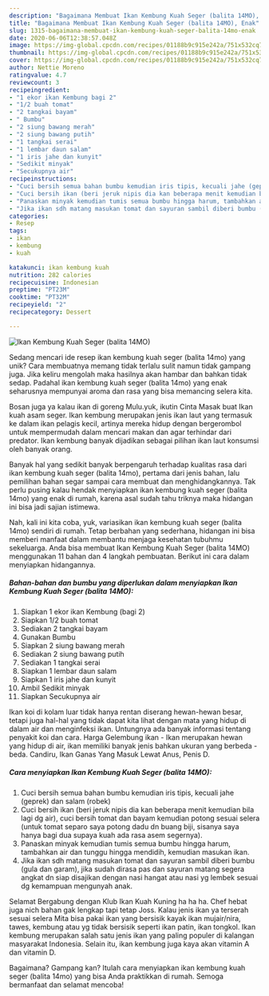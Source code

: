 ```yaml
---
description: "Bagaimana Membuat Ikan Kembung Kuah Seger (balita 14MO), Enak"
title: "Bagaimana Membuat Ikan Kembung Kuah Seger (balita 14MO), Enak"
slug: 1315-bagaimana-membuat-ikan-kembung-kuah-seger-balita-14mo-enak
date: 2020-06-06T12:38:57.048Z
image: https://img-global.cpcdn.com/recipes/01188b9c915e242a/751x532cq70/ikan-kembung-kuah-seger-balita-14mo-foto-resep-utama.jpg
thumbnail: https://img-global.cpcdn.com/recipes/01188b9c915e242a/751x532cq70/ikan-kembung-kuah-seger-balita-14mo-foto-resep-utama.jpg
cover: https://img-global.cpcdn.com/recipes/01188b9c915e242a/751x532cq70/ikan-kembung-kuah-seger-balita-14mo-foto-resep-utama.jpg
author: Nettie Moreno
ratingvalue: 4.7
reviewcount: 3
recipeingredient:
- "1 ekor ikan Kembung bagi 2"
- "1/2 buah tomat"
- "2 tangkai bayam"
- " Bumbu"
- "2 siung bawang merah"
- "2 siung bawang putih"
- "1 tangkai serai"
- "1 lembar daun salam"
- "1 iris jahe dan kunyit"
- "Sedikit minyak"
- "Secukupnya air"
recipeinstructions:
- "Cuci bersih semua bahan bumbu kemudian iris tipis, kecuali jahe (geprek) dan salam (robek)"
- "Cuci bersih ikan (beri jeruk nipis dia kan beberapa menit kemudian bila lagi dg air), cuci bersih tomat dan bayam kemudian potong sesuai selera (untuk tomat separo saya potong dadu dn buang biji, sisanya saya hanya bagi dua supaya kuah ada rasa asem segernya)."
- "Panaskan minyak kemudian tumis semua bumbu hingga harum, tambahkan air dan tunggu hingga mendidih, kemudian masukan ikan."
- "Jika ikan sdh matang masukan tomat dan sayuran sambil diberi bumbu (gula dan garam), jika sudah dirasa pas dan sayuran matang segera angkat dn siap disajikan dengan nasi hangat atau nasi yg lembek sesuai dg kemampuan mengunyah anak."
categories:
- Resep
tags:
- ikan
- kembung
- kuah

katakunci: ikan kembung kuah 
nutrition: 282 calories
recipecuisine: Indonesian
preptime: "PT23M"
cooktime: "PT32M"
recipeyield: "2"
recipecategory: Dessert

---
```



![Ikan Kembung Kuah Seger (balita 14MO)](https://img-global.cpcdn.com/recipes/01188b9c915e242a/751x532cq70/ikan-kembung-kuah-seger-balita-14mo-foto-resep-utama.jpg)

Sedang mencari ide resep ikan kembung kuah seger (balita 14mo) yang unik? Cara membuatnya memang tidak terlalu sulit namun tidak gampang juga. Jika keliru mengolah maka hasilnya akan hambar dan bahkan tidak sedap. Padahal ikan kembung kuah seger (balita 14mo) yang enak seharusnya mempunyai aroma dan rasa yang bisa memancing selera kita.

Bosan juga ya kalau ikan di goreng Mulu.yuk, ikutin Cinta Masak buat Ikan kuah asam seger. Ikan kembung merupakan jenis ikan laut yang termasuk ke dalam ikan pelagis kecil, artinya mereka hidup dengan bergerombol untuk mempermudah dalam mencari makan dan agar terhindar dari predator. Ikan kembung banyak dijadikan sebagai pilihan ikan laut konsumsi oleh banyak orang.

Banyak hal yang sedikit banyak berpengaruh terhadap kualitas rasa dari ikan kembung kuah seger (balita 14mo), pertama dari jenis bahan, lalu pemilihan bahan segar sampai cara membuat dan menghidangkannya. Tak perlu pusing kalau hendak menyiapkan ikan kembung kuah seger (balita 14mo) yang enak di rumah, karena asal sudah tahu triknya maka hidangan ini bisa jadi sajian istimewa.


Nah, kali ini kita coba, yuk, variasikan ikan kembung kuah seger (balita 14mo) sendiri di rumah. Tetap berbahan yang sederhana, hidangan ini bisa memberi manfaat dalam membantu menjaga kesehatan tubuhmu sekeluarga. Anda bisa membuat Ikan Kembung Kuah Seger (balita 14MO) menggunakan 11 bahan dan 4 langkah pembuatan. Berikut ini cara dalam menyiapkan hidangannya.

<!--inarticleads1-->

##### Bahan-bahan dan bumbu yang diperlukan dalam menyiapkan Ikan Kembung Kuah Seger (balita 14MO):

1. Siapkan 1 ekor ikan Kembung (bagi 2)
1. Siapkan 1/2 buah tomat
1. Sediakan 2 tangkai bayam
1. Gunakan  Bumbu
1. Siapkan 2 siung bawang merah
1. Sediakan 2 siung bawang putih
1. Sediakan 1 tangkai serai
1. Siapkan 1 lembar daun salam
1. Siapkan 1 iris jahe dan kunyit
1. Ambil Sedikit minyak
1. Siapkan Secukupnya air


Ikan koi di kolam luar tidak hanya rentan diserang hewan-hewan besar, tetapi juga hal-hal yang tidak dapat kita lihat dengan mata yang hidup di dalam air dan menginfeksi ikan. Untungnya ada banyak informasi tentang penyakit koi dan cara. Harga Gelembung ikan - Ikan merupakan hewan yang hidup di air, ikan memiliki banyak jenis bahkan ukuran yang berbeda - beda. Candiru, Ikan Ganas Yang Masuk Lewat Anus, Penis D. 

<!--inarticleads2-->

##### Cara menyiapkan Ikan Kembung Kuah Seger (balita 14MO):

1. Cuci bersih semua bahan bumbu kemudian iris tipis, kecuali jahe (geprek) dan salam (robek)
1. Cuci bersih ikan (beri jeruk nipis dia kan beberapa menit kemudian bila lagi dg air), cuci bersih tomat dan bayam kemudian potong sesuai selera (untuk tomat separo saya potong dadu dn buang biji, sisanya saya hanya bagi dua supaya kuah ada rasa asem segernya).
1. Panaskan minyak kemudian tumis semua bumbu hingga harum, tambahkan air dan tunggu hingga mendidih, kemudian masukan ikan.
1. Jika ikan sdh matang masukan tomat dan sayuran sambil diberi bumbu (gula dan garam), jika sudah dirasa pas dan sayuran matang segera angkat dn siap disajikan dengan nasi hangat atau nasi yg lembek sesuai dg kemampuan mengunyah anak.


Selamat Bergabung dengan Klub Ikan Kuah Kuning ha ha ha. Chef hebat juga nich bahan gak lengkap tapi tetap Joss. Kalau jenis ikan ya terserah sesuai selera Mita bisa pakai ikan yang bersisik kayak ikan mujair/nira, tawes, kembung atau yg tidak bersisik seperti ikan patin, ikan tongkol. Ikan kembung merupakan salah satu jenis ikan yang paling populer di kalangan masyarakat Indonesia. Selain itu, ikan kembung juga kaya akan vitamin A dan vitamin D. 

Bagaimana? Gampang kan? Itulah cara menyiapkan ikan kembung kuah seger (balita 14mo) yang bisa Anda praktikkan di rumah. Semoga bermanfaat dan selamat mencoba!

